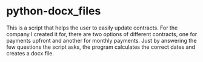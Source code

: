 # python-docx_files

This is a script that helps the user to easily update contracts. For the company I created it for, there are two options of different contracts, one for payments upfront and another for monthly payments. Just by answering the few questions the script asks, the program calculates the correct dates and creates a docx file.
